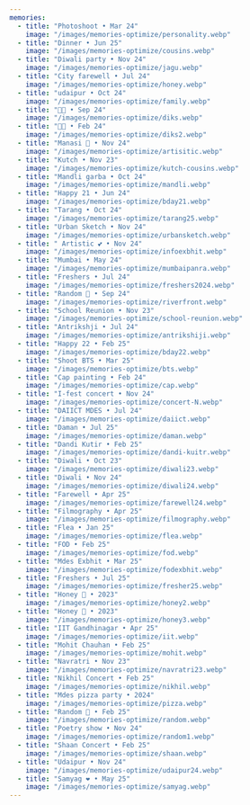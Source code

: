 ```yaml
---
memories:
  - title: "Photoshoot • Mar 24"
    image: "/images/memories-optimize/personality.webp"
  - title: "Dinner • Jun 25"
    image: "/images/memories-optimize/cousins.webp"
  - title: "Diwali party • Nov 24"
    image: "/images/memories-optimize/jagu.webp"
  - title: "City farewell • Jul 24"
    image: "/images/memories-optimize/honey.webp"
  - title: "udaipur • Oct 24"
    image: "/images/memories-optimize/family.webp"
  - title: "🌸🌸 • Sep 24"
    image: "/images/memories-optimize/diks.webp"
  - title: "🌸🌸 • Feb 24"
    image: "/images/memories-optimize/diks2.webp"
  - title: "Manasi 🎂 • Nov 24"
    image: "/images/memories-optimize/artisitic.webp"
  - title: "Kutch • Nov 23"
    image: "/images/memories-optimize/kutch-cousins.webp"
  - title: "Mandli garba • Oct 24"
    image: "/images/memories-optimize/mandli.webp"
  - title: "Happy 21 • Jun 24"
    image: "/images/memories-optimize/bday21.webp"
  - title: "Tarang • Oct 24"
    image: "/images/memories-optimize/tarang25.webp"
  - title: "Urban Sketch • Nov 24"
    image: "/images/memories-optimize/urbansketch.webp"
  - title: " Artistic 💕 • Nov 24"
    image: "/images/memories-optimize/infoexbhit.webp"
  - title: "Mumbai • May 24"
    image: "/images/memories-optimize/mumbaipanra.webp"
  - title: "Freshers • Jul 24"
    image: "/images/memories-optimize/freshers2024.webp"
  - title: "Random 🐻 • Sep 24"
    image: "/images/memories-optimize/riverfront.webp"
  - title: "School Reunion • Nov 23"
    image: "/images/memories-optimize/school-reunion.webp"
  - title: "Antrikshji • Jul 24"
    image: "/images/memories-optimize/antrikshiji.webp"
  - title: "Happy 22 • Feb 25"
    image: "/images/memories-optimize/bday22.webp"
  - title: "Shoot BTS • Mar 25"
    image: "/images/memories-optimize/bts.webp"
  - title: "Cap painting • Feb 24"
    image: "/images/memories-optimize/cap.webp"
  - title: "I-fest concert • Nov 24"
    image: "/images/memories-optimize/concert-N.webp"
  - title: "DAIICT MDES • Jul 24"
    image: "/images/memories-optimize/daiict.webp"
  - title: "Daman • Jul 25"
    image: "/images/memories-optimize/daman.webp"
  - title: "Dandi Kutir • Feb 25"
    image: "/images/memories-optimize/dandi-kuitr.webp"
  - title: "Diwali • Oct 23"
    image: "/images/memories-optimize/diwali23.webp"
  - title: "Diwali • Nov 24"
    image: "/images/memories-optimize/diwali24.webp"
  - title: "Farewell • Apr 25"
    image: "/images/memories-optimize/farewell24.webp"
  - title: "Filmography • Apr 25"
    image: "/images/memories-optimize/filmography.webp"
  - title: "Flea • Jan 25"
    image: "/images/memories-optimize/flea.webp"
  - title: "FOD • Feb 25"
    image: "/images/memories-optimize/fod.webp"
  - title: "Mdes Exbhit • Mar 25"
    image: "/images/memories-optimize/fodexbhit.webp"
  - title: "Freshers • Jul 25"
    image: "/images/memories-optimize/fresher25.webp"
  - title: "Honey 🌻 • 2023"
    image: "/images/memories-optimize/honey2.webp"
  - title: "Honey 🌻 • 2023"
    image: "/images/memories-optimize/honey3.webp"
  - title: "IIT Gandhinagar • Apr 25"
    image: "/images/memories-optimize/iit.webp"
  - title: "Mohit Chauhan • Feb 25"
    image: "/images/memories-optimize/mohit.webp"
  - title: "Navratri • Nov 23"
    image: "/images/memories-optimize/navratri23.webp"
  - title: "Nikhil Concert • Feb 25"
    image: "/images/memories-optimize/nikhil.webp"
  - title: "Mdes pizza party • 2024"
    image: "/images/memories-optimize/pizza.webp"
  - title: "Random 🐻 • Feb 25"
    image: "/images/memories-optimize/random.webp"
  - title: "Poetry show • Nov 24"
    image: "/images/memories-optimize/random1.webp"
  - title: "Shaan Concert • Feb 25"
    image: "/images/memories-optimize/shaan.webp"
  - title: "Udaipur • Nov 24"
    image: "/images/memories-optimize/udaipur24.webp"
  - title: "Samyag ❤️ • May 25"
    image: "/images/memories-optimize/samyag.webp"
---
```

